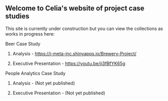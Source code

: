 ## Welcome to Celia's website of project case studies

This site is currently under construction but you can view the collections as works in progress here:

Beer Case Study

  1. Analysis -
https://i-meta-inc.shinyapps.io/Brewery-Project/

  2. Executive Presentation - https://youtu.be/ji3fBfYK65g
  
  
  
People Analytics Case Study

  1. Analysis - (Not yet published)
  
  2. Executive Presentation - (Not yet published)
  